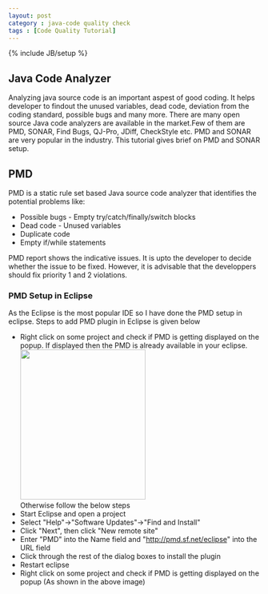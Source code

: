 ```yaml
---
layout: post
category : java-code quality check
tags : [Code Quality Tutorial]
---
```

{% include JB/setup %}

## Java Code Analyzer
Analyzing java source code is an important aspest of good coding. It helps developer to findout the unused variables, dead code, deviation from the coding standard, possible bugs and many more. There are many open source Java code analyzers are available in the market.Few of them are PMD, SONAR, Find Bugs, QJ-Pro, JDiff, CheckStyle etc. PMD and SONAR are very popular in the industry. This tutorial gives brief on PMD and SONAR setup.

## PMD
PMD is a static rule set based Java source code analyzer that identifies the potential problems like:
 - Possible bugs - Empty try/catch/finally/switch blocks
 - Dead code - Unused variables
 - Duplicate code
 - Empty if/while statements

PMD report shows the indicative issues. It is upto the developer to decide whether the issue to be fixed. However, it is advisable that the developpers should fix priority 1 and 2 violations.

### PMD Setup in Eclipse
As the Eclipse is the most popular IDE so I have done the PMD setup in eclipse.
Steps to add PMD plugin in Eclipse is given below
 - Right click on some project and check if PMD is getting displayed on the popup. If displayed then the PMD is already available in your eclipse. <br/><img src="http://www.eclipsezone.com/articles/pmd/images/check_code_pmd.png" height="300" width="250"> <br/>
Otherwise follow the below steps
 - Start Eclipse and open a project
 - Select "Help"->"Software Updates"->"Find and Install"
 - Click "Next", then click "New remote site"
 - Enter "PMD" into the Name field and "http://pmd.sf.net/eclipse" into the URL field
 - Click through the rest of the dialog boxes to install the plugin
 - Restart eclipse
 - Right click on some project and check if PMD is getting displayed on the popup (As shown in the above image)
